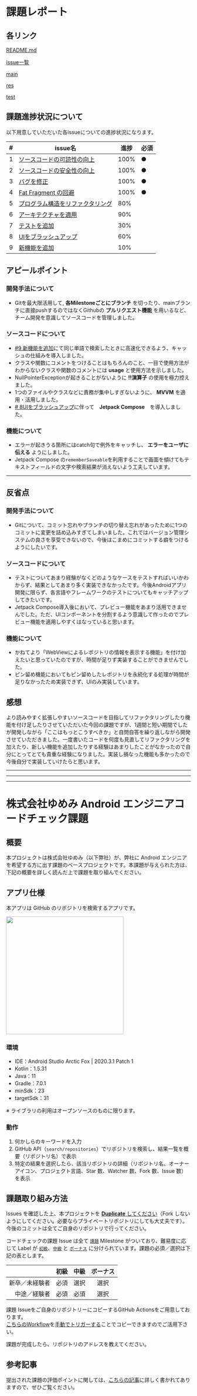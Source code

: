 
# 課題レポート

## 各リンク

[README.md](https://github.com/TBSten/yumemi-android-engineer-codecheck/blob/main/README.md)

[issue一覧](https://github.com/TBSten/yumemi-android-engineer-codecheck/issues?q=is%3Aissue)

[main](app/src/main/kotlin/jp/co/yumemi/android/code_check/)

[res](app/src/main/res)

[test](app/src/test)

## 課題進捗状況について

以下用意していただいた各issueについての進捗状況になります。

| #   | issue名                                                                                                  | 進捗 | 必須 |
| --- | -------------------------------------------------------------------------------------------------------- | ---- | ---- |
| 1   | [ソースコードの可読性の向上](https://github.com/TBSten/yumemi-android-engineer-codecheck/issues/1)       | 100% | ●    |
| 2   | [ソースコードの安全性の向上](https://github.com/TBSten/yumemi-android-engineer-codecheck/issues/2)       | 100% | ●    |
| 3   | [バグを修正](https://github.com/TBSten/yumemi-android-engineer-codecheck/issues/3)                       | 100% | ●    |
| 4   | [Fat Fragment の回避](https://github.com/TBSten/yumemi-android-engineer-codecheck/issues/4)              | 100% | ●    |
| 5   | [プログラム構造をリファクタリング](https://github.com/TBSten/yumemi-android-engineer-codecheck/issues/5) | 80%  |      |
| 6   | [アーキテクチャを適用](https://github.com/TBSten/yumemi-android-engineer-codecheck/issues/6)             | 90%  |      |
| 7   | [テストを追加](https://github.com/TBSten/yumemi-android-engineer-codecheck/issues/7)                     | 30%  |      |
| 8   | [UIをブラッシュアップ](https://github.com/TBSten/yumemi-android-engineer-codecheck/issues/8)             | 60%  |      |
| 9   | [新機能を追加](https://github.com/TBSten/yumemi-android-engineer-codecheck/issues/9)                     | 10%  |      |

## アピールポイント

### 開発手法について

- Gitを最大限活用して, **各Milestoneごとにブランチ** を切ったり、mainブランチに直接pushするのではなくGithubの **プルリクエスト機能** を用いるなど、チーム開発を意識してソースコードを管理しました。

### ソースコードについて

- [#9 新機能を追加](https://github.com/TBSten/yumemi-android-engineer-codecheck/issues/9)にて同じ単語で検索したときに高速化できるよう、キャッシュの仕組みを導入しました。
- クラスや関数にコメントをつけることはもちろんのこと、一目で使用方法がわからないクラスや関数のコメントには **usage** と使用方法を示しました。
- NullPointerExceptionが起きることがないように **!!演算子** の使用を極力控えました。
- 1つのファイルやクラスなどに責務が集中しすぎないように、 **MVVM** を適用・活用しました。
- [# 8UIをブラッシュアップ](https://github.com/TBSten/yumemi-android-engineer-codecheck/issues/8)に伴って　**Jetpack Compose**　を導入しました。

### 機能について

- エラーが起きうる箇所にはcatch句で例外をキャッチし、 **エラーをユーザに伝える** ようにしました。
- Jetpack Compose の`rememberSaveable`を利用することで画面を傾けてもテキストフィールドの文字や検索結果が消えないよう工夫しています。

---

## 反省点

### 開発手法について

- Gitについて、コミット忘れやブランチの切り替え忘れがあったために1つのコミットに変更を詰め込みすぎてしまいました。これではバージョン管理システムの良さを享受できないので、今後はこまめにコミットする癖をつけるようにしたいです。

### ソースコードについて

- テストについてあまり経験がなくどのようなケースをテストすればいいかわからず、結果としてあまり多く実装できなかったです。今後Androidアプリ開発に限らず、各言語やフレームワークのテストについてもキャッチアップしてきたいです。
- Jetpack Compose導入後において、プレビュー機能をあまり活用できませんでした。ただ、UIコンポーネントを分割するよう意識して作ったのでプレビュー機能を適用しやすくはなっていると思います。

### 機能について

- かねてより「WebViewによるレポジトリの情報を表示する機能」を付け加えたいと思っていたのですが、時間が足りず実装することができませんでした。
- ピン留め機能においてもピン留めしたレポジトリを永続化する処理が時間が足りなかったため実装できず、UIのみ実装しています。

## 感想

より読みやすく拡張しやすいソースコードを目指してリファクタリングしたり機能を付け足したりさせていただいた今回の課題ですが、1週間と短い期間でしたが開発しながら「ここはもっとこうすべきか」と自問自答を繰り返しながら開発させていただきました。一度書いたコードを何度も見直してリファクタリングを加えたり、新しい機能を追加したりする経験はあまりしたことがなかったので自分にとってとても貴重な経験になりました。実装し損なった機能も多かったので今後自分で実装していけたらと思います。

---
---
---

# 株式会社ゆめみ Android エンジニアコードチェック課題

## 概要

本プロジェクトは株式会社ゆめみ（以下弊社）が、弊社に Android エンジニアを希望する方に出す課題のベースプロジェクトです。本課題が与えられた方は、下記の概要を詳しく読んだ上で課題を取り組んでください。

## アプリ仕様

本アプリは GitHub のリポジトリを検索するアプリです。

<img src="docs/app.gif" width="320">

### 環境

- IDE：Android Studio Arctic Fox | 2020.3.1 Patch 1
- Kotlin：1.5.31
- Java：11
- Gradle：7.0.1
- minSdk：23
- targetSdk：31

※ ライブラリの利用はオープンソースのものに限ります。

### 動作

1. 何かしらのキーワードを入力
2. GitHub API（`search/repositories`）でリポジトリを検索し、結果一覧を概要（リポジトリ名）で表示
3. 特定の結果を選択したら、該当リポジトリの詳細（リポジトリ名、オーナーアイコン、プロジェクト言語、Star 数、Watcher 数、Fork 数、Issue 数）を表示

## 課題取り組み方法

Issues を確認した上、本プロジェクトを [**Duplicate** してください](https://help.github.com/en/github/creating-cloning-and-archiving-repositories/duplicating-a-repository)（Fork しないようにしてください。必要ならプライベートリポジトリにしても大丈夫です）。今後のコミットは全てご自身のリポジトリで行ってください。

コードチェックの課題 Issue は全て [`課題`](https://github.com/yumemi-inc/android-engineer-codecheck/milestone/1) Milestone がついており、難易度に応じて Label が [`初級`](https://github.com/yumemi-inc/android-engineer-codecheck/issues?q=is%3Aopen+is%3Aissue+label%3A初級+milestone%3A課題)、[`中級`](https://github.com/yumemi-inc/android-engineer-codecheck/issues?q=is%3Aopen+is%3Aissue+label%3A中級+milestone%3A課題+) と [`ボーナス`](https://github.com/yumemi-inc/android-engineer-codecheck/issues?q=is%3Aopen+is%3Aissue+label%3Aボーナス+milestone%3A課題+) に分けられています。課題の必須／選択は下記の表とします。

|                | 初級  | 中級  | ボーナス |
| -------------: | :---: | :---: | :------: |
| 新卒／未経験者 | 必須  | 選択  |   選択   |
|   中途／経験者 | 必須  | 必須  |   選択   |

課題 Issueをご自身のリポジトリーにコピーするGitHub Actionsをご用意しております。  
[こちらのWorkflow](./.github/workflows/copy-issues.yml)を[手動でトリガーする](https://docs.github.com/ja/actions/managing-workflow-runs/manually-running-a-workflow)ことでコピーできますのでご活用下さい。

課題が完成したら、リポジトリのアドレスを教えてください。

## 参考記事

提出された課題の評価ポイントに関しては、[こちらの記事](https://qiita.com/blendthink/items/aa70b8b3106fb4e3555f)に詳しく書かれてありますので、ぜひご覧ください。
